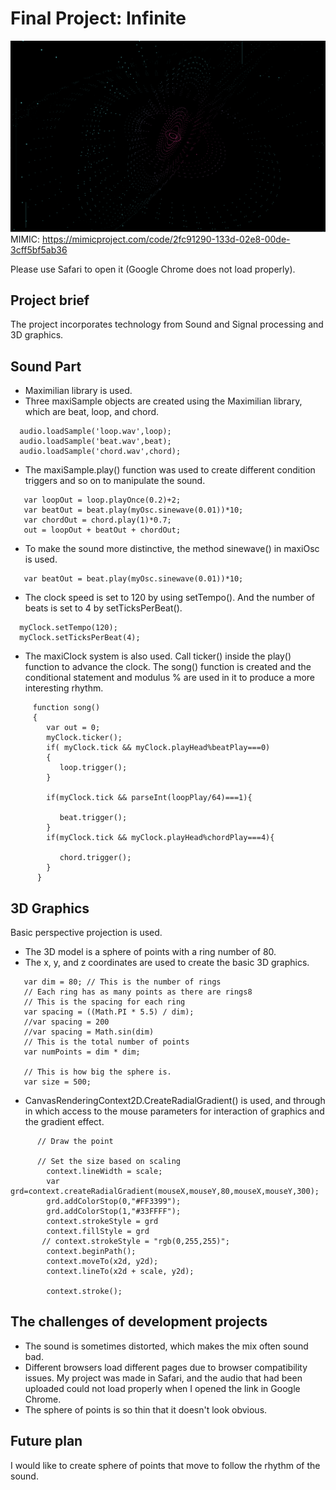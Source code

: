 # Final Project: Infinite
![coding1.png](https://github.com/Yvonne202202/Coding1/blob/a6eaec6308d069bc687b76fc5bb51390ed312a01/coding1.png)
MIMIC: https://mimicproject.com/code/2fc91290-133d-02e8-00de-3cff5bf5ab36

Please use Safari to open it (Google Chrome does not load properly).
## Project brief
The project incorporates technology from Sound and Signal processing and 3D graphics.

## Sound Part
* Maximilian library is used.
* Three maxiSample objects are created using the Maximilian library, which are beat, loop, and chord. 
```
  audio.loadSample('loop.wav',loop);
  audio.loadSample('beat.wav',beat);
  audio.loadSample('chord.wav',chord);
```
* The maxiSample.play() function was used to create different condition triggers and so on to manipulate the sound. 
```
   var loopOut = loop.playOnce(0.2)+2;
   var beatOut = beat.play(myOsc.sinewave(0.01))*10;
   var chordOut = chord.play(1)*0.7;
   out = loopOut + beatOut + chordOut;

```
* To make the sound more distinctive, the method sinewave() in maxiOsc is used. 
```
   var beatOut = beat.play(myOsc.sinewave(0.01))*10;
```
* The clock speed is set to 120 by using setTempo(). And the number of beats is set to 4 by setTicksPerBeat().
```
  myClock.setTempo(120);
  myClock.setTicksPerBeat(4);
```
* The maxiClock system is also used. Call ticker() inside the play() function to advance the clock.
The song() function is created and the conditional statement and modulus % are used in it to produce a more interesting rhythm.
```
     function song()
     {
        var out = 0;
        myClock.ticker();
        if( myClock.tick && myClock.playHead%beatPlay===0)
        {
           loop.trigger();
        }
    
        if(myClock.tick && parseInt(loopPlay/64)===1){
      
           beat.trigger();
        }
        if(myClock.tick && myClock.playHead%chordPlay===4){
      
           chord.trigger();
        }
      }
 ```

## 3D Graphics
Basic perspective projection is used. 
* The 3D model is a sphere of points with a ring number of 80.
* The x, y, and z coordinates are used to create the basic 3D graphics. 
```
   var dim = 80; // This is the number of rings
   // Each ring has as many points as there are rings8
   // This is the spacing for each ring
   var spacing = ((Math.PI * 5.5) / dim);
   //var spacing = 200
   //var spacing = Math.sin(dim)
   // This is the total number of points
   var numPoints = dim * dim;

   // This is how big the sphere is.
   var size = 500;
```
* CanvasRenderingContext2D.CreateRadialGradient() is used, and through in which access to the mouse parameters for interaction of graphics and the gradient effect.
```
      // Draw the point

      // Set the size based on scaling
        context.lineWidth = scale;
        var grd=context.createRadialGradient(mouseX,mouseY,80,mouseX,mouseY,300);
        grd.addColorStop(0,"#FF3399");
        grd.addColorStop(1,"#33FFFF");
        context.strokeStyle = grd
        context.fillStyle = grd
       // context.strokeStyle = "rgb(0,255,255)";
        context.beginPath();
        context.moveTo(x2d, y2d);
        context.lineTo(x2d + scale, y2d);
      
        context.stroke();

```
## The challenges of development projects
* The sound is sometimes distorted, which makes the mix often sound bad.
* Different browsers load different pages due to browser compatibility issues. My project was made in Safari, and the audio that had been uploaded could not load properly when I opened the link in Google Chrome.
* The sphere of points is so thin that it doesn't look obvious.

## Future plan
I would like to create sphere of points that move to follow the rhythm of the sound.
